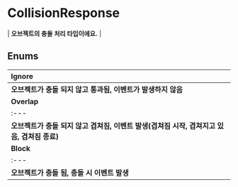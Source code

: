 # **CollisionResponse**

| **오브젝트의 충돌 처리 타입이에요.** |
## **Enums**

| **Ignore** |
| :--- |
| **오브젝트가 충돌 되지 않고 통과됨, 이벤트가 발생하지 않음** |
| **Overlap** |
| :--- |
| **오브젝트가 충돌 되지 않고 겹쳐짐, 이벤트 발생(겹쳐짐 시작, 겹쳐지고 있음, 겹쳐짐 종료)** |
| **Block** |
| :--- |
| **오브젝트가 충돌 됨, 충돌 시 이벤트 발생** |
